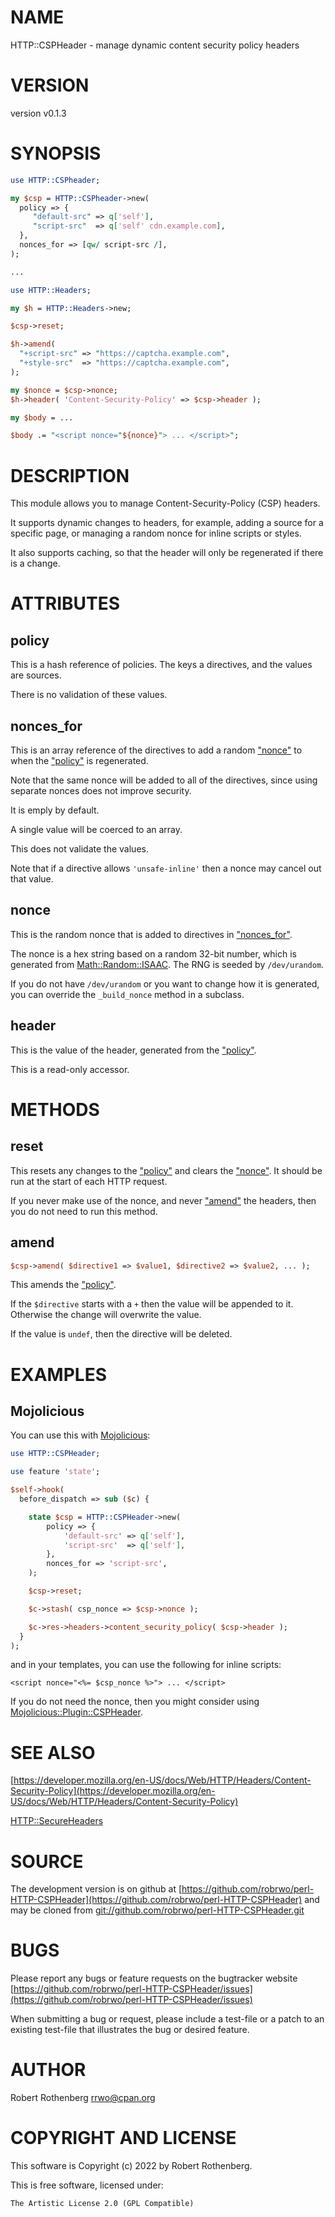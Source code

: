 # NAME

HTTP::CSPHeader - manage dynamic content security policy headers

# VERSION

version v0.1.3

# SYNOPSIS

```perl
use HTTP::CSPheader;

my $csp = HTTP::CSPheader->new(
  policy => {
     "default-src" => q['self'],
     "script-src"  => q['self' cdn.example.com],
  },
  nonces_for => [qw/ script-src /],
);

...

use HTTP::Headers;

my $h = HTTP::Headers->new;

$csp->reset;

$h->amend(
  "+script-src" => "https://captcha.example.com",
  "+style-src"  => "https://captcha.example.com",
);

my $nonce = $csp->nonce;
$h->header( 'Content-Security-Policy' => $csp->header );

my $body = ...

$body .= "<script nonce="${nonce}"> ... </script>";
```

# DESCRIPTION

This module allows you to manage Content-Security-Policy (CSP) headers.

It supports dynamic changes to headers, for example, adding a source
for a specific page, or managing a random nonce for inline scripts or
styles.

It also supports caching, so that the header will only be regenerated
if there is a change.

# ATTRIBUTES

## policy

This is a hash reference of policies.  The keys a directives, and the
values are sources.

There is no validation of these values.

## nonces\_for

This is an array reference of the directives to add a random ["nonce"](#nonce)
to when the ["policy"](#policy) is regenerated.

Note that the same nonce will be added to all of the directives, since
using separate nonces does not improve security.

It is emply by default.

A single value will be coerced to an array.

This does not validate the values.

Note that if a directive allows `'unsafe-inline'` then a nonce may
cancel out that value.

## nonce

This is the random nonce that is added to directives in ["nonces\_for"](#nonces_for).

The nonce is a hex string based on a random 32-bit number, which is generated
from [Math::Random::ISAAC](https://metacpan.org/pod/Math%3A%3ARandom%3A%3AISAAC).  The RNG is seeded by `/dev/urandom`.

If you do not have `/dev/urandom` or you want to change how it is generated,
you can override the `_build_nonce` method in a subclass.

## header

This is the value of the header, generated from the ["policy"](#policy).

This is a read-only accessor.

# METHODS

## reset

This resets any changes to the ["policy"](#policy) and clears the ["nonce"](#nonce).
It should be run at the start of each HTTP request.

If you never make use of the nonce, and never ["amend"](#amend) the headers,
then you do not need to run this method.

## amend

```perl
$csp->amend( $directive1 => $value1, $directive2 => $value2, ... );
```

This amends the ["policy"](#policy).

If the `$directive` starts with a `+` then the value will be
appended to it.  Otherwise the change will overwrite the value.

If the value is `undef`, then the directive will be deleted.

# EXAMPLES

## Mojolicious

You can use this with [Mojolicious](https://metacpan.org/pod/Mojolicious):

```perl
use HTTP::CSPHeader;

use feature 'state';

$self->hook(
  before_dispatch => sub ($c) {

    state $csp = HTTP::CSPHeader->new(
        policy => {
            'default-src' => q['self'],
            'script-src'  => q['self'],
        },
        nonces_for => 'script-src',
    );

    $csp->reset;

    $c->stash( csp_nonce => $csp->nonce );

    $c->res->headers->content_security_policy( $csp->header );
  }
);
```

and in your templates, you can use the following for inline scripts:

```
<script nonce="<%= $csp_nonce %>"> ... </script>
```

If you do not need the nonce, then you might consider using [Mojolicious::Plugin::CSPHeader](https://metacpan.org/pod/Mojolicious%3A%3APlugin%3A%3ACSPHeader).

# SEE ALSO

[https://developer.mozilla.org/en-US/docs/Web/HTTP/Headers/Content-Security-Policy](https://developer.mozilla.org/en-US/docs/Web/HTTP/Headers/Content-Security-Policy)

[HTTP::SecureHeaders](https://metacpan.org/pod/HTTP%3A%3ASecureHeaders)

# SOURCE

The development version is on github at [https://github.com/robrwo/perl-HTTP-CSPHeader](https://github.com/robrwo/perl-HTTP-CSPHeader)
and may be cloned from [git://github.com/robrwo/perl-HTTP-CSPHeader.git](git://github.com/robrwo/perl-HTTP-CSPHeader.git)

# BUGS

Please report any bugs or feature requests on the bugtracker website
[https://github.com/robrwo/perl-HTTP-CSPHeader/issues](https://github.com/robrwo/perl-HTTP-CSPHeader/issues)

When submitting a bug or request, please include a test-file or a
patch to an existing test-file that illustrates the bug or desired
feature.

# AUTHOR

Robert Rothenberg <rrwo@cpan.org>

# COPYRIGHT AND LICENSE

This software is Copyright (c) 2022 by Robert Rothenberg.

This is free software, licensed under:

```
The Artistic License 2.0 (GPL Compatible)
```
